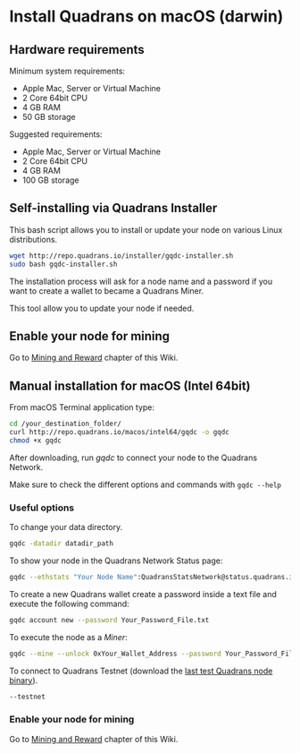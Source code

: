 Install Quadrans on macOS (darwin)
==================================

## Hardware requirements

Minimum system requirements:

* Apple Mac, Server or Virtual Machine
* 2 Core 64bit CPU
* 4 GB RAM
* 50 GB storage

Suggested requirements:

* Apple Mac, Server or Virtual Machine
* 2 Core 64bit CPU
* 4 GB RAM
* 100 GB storage

## Self-installing via Quadrans Installer

This bash script allows you to install or update your node on various Linux distributions.

``` bash
wget http://repo.quadrans.io/installer/gqdc-installer.sh
sudo bash gqdc-installer.sh
``` 

The installation process will ask for a node name and a password if you want to create a wallet to became a Quadrans Miner.

This tool allow you to update your node if needed.

## Enable your node for mining

Go to [Mining and Reward](../../cryptocurrencies/mining_and_reward) chapter of this Wiki.

## Manual installation for macOS (Intel 64bit)

From macOS Terminal application type:

``` bash
cd /your_destination_folder/
curl http://repo.quadrans.io/macos/intel64/gqdc -o gqdc
chmod +x gqdc
```

After downloading, run *gqdc* to connect your node to the Quadrans Network.

Make sure to check the different options and commands with ``gqdc --help``

### Useful options

To change your data directory.

``` bash
gqdc -datadir datadir_path
``` 

To show your node in the Quadrans Network Status page:

``` bash
gqdc --ethstats "Your Node Name":QuadransStatsNetwork@status.quadrans.io:3000
``` 

To create a new Quadrans wallet create a password inside a text file and execute the following command:

``` bash
gqdc account new --password Your_Password_File.txt
``` 

To execute the node as a *Miner*:

``` bash
gqdc --mine --unlock 0xYour_Wallet_Address --password Your_Password_File.txt
``` 

To connect to Quadrans Testnet (download the [last test Quadrans node binary](../management/testnet)).

``` bash
--testnet
``` 

### Enable your node for mining

Go to [Mining and Reward](../../cryptocurrencies/mining_and_reward) chapter of this Wiki.
